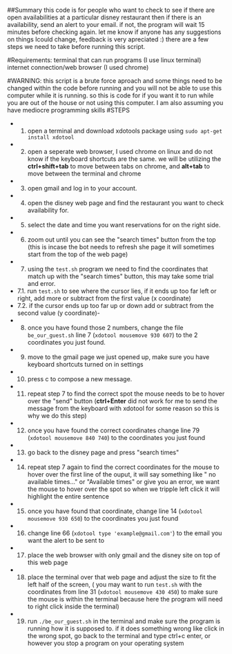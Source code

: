 ##Summary
this code is for people who want to check to see if there are open availabilities at a particular disney restaurant then if there is an availability, send an alert to your email. if not, the program will wait 15 minutes before checking again. let me know if anyone has any suggestions on things Icould change, feedback is very apreciated :)
there are a few steps we need to take before running this script.

#Requirements:
terminal that can run programs (I use linux terminal)
internet connection/web browser (I used chrome)

#WARNING: this script is a brute force aproach and some things need to be changed within the code before running and you will not be able to use this computer while it is running. so this is code for if you want it to run while you are out of the house or not using this computer. I am also assuming you have mediocre programming skills
#STEPS
- 1. open a terminal and download xdotools package using `sudo apt-get install xdotool`
- 2. open a seperate web browser, I used chrome on linux and do not know if the keyboard shortcuts are the same. we will be utilizing the **ctrl+shift+tab** to move between tabs on chrome, and **alt+tab** to move between the terminal and chrome
- 3. open gmail and log in to your account.
- 4. open the disney web page and find the restaurant you want to check availability for.
- 5. select the date and time you want reservations for on the right side.
- 6. zoom out until you can see the "search times" button from the top (this is incase the bot needs to refresh she page it will sometimes start from the top of the web page)
- 7. using the `test.sh` program we need to find the coordinates that match up with the "search times" button, this may take some trial and error. 
- 7.1. run `test.sh` to see where the cursor lies, if it ends up too far left or right, add more or subtract from the first value (x coordinate)
- 7.2. if the cursor ends up too far up or down add or subtract from the second value (y coordinate)- 
- 8. once you have found those 2 numbers, change the file `be_our_guest.sh` line 7 (`xdotool mousemove 930 607`) to the 2 coordinates you just found.
- 9. move to the gmail page we just opened up, make sure you have keyboard shortcuts turned on in settings
- 10. press c to compose a new message.
- 11. repeat step 7 to find the correct spot the mouse needs to be to hover over the "send" button (**ctrl+Enter** did not work for me to send the message from the keyboard with xdotool for some reason so this is why we do this step)
- 12. once you have found the correct coordinates change line 79 (`xdotool mousemove 840 740`) to the coordinates you just found
- 13. go back to the disney page and press "search times"
- 14. repeat step 7 again to find the correct coordinates for the mouse to hover over the first line of the ouput, it will say something like " no available times..." or "Available times" or give you an error, we want the mouse to hover over the spot so when we tripple left click it will highlight the entire sentence
- 15. once you have found that coordinate, change line 14 (`xdotool mousemove 930 650`) to the coordinates you just found
- 16. change line 66 (`xdotool type 'example@gmail.com'`) to the email you want the alert to be sent to
- 17. place the web browser with only gmail and the disney site on top of this web page
- 18. place the terminal over that web page and adjust the size to fit the left half of the screen, ( you may want to run `test.sh` with the coordinates from line 31 (`xdotool mousemove 430 450`) to make sure the mouse is within the terminal because here the program will need to right click inside the terminal)
- 19. run `./be_our_guest.sh` in the terminal and make sure the program is running how it is supposed to. if it does something wrong like click in the wrong spot, go back to the terminal and type ctrl+c enter, or however you stop a program on your operating system
